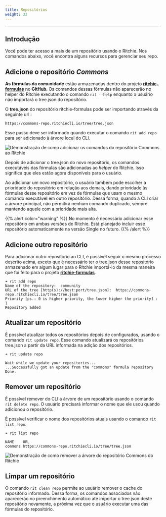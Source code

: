 ```yaml
---
title: Repositórios
weight: 33
---
```


---

## Introdução

Você pode ter acesso a mais de um repositório usando o Ritchie. Nos comandos abaixo, você encontra alguns recursos para gerenciar seu repo.

## Adicione o repositório _Commons_

**As fórmulas da comunidade** estão armazenadas dentro do projeto [**ritchie-formulas**](https://github.com/ZupIT/ritchie-formulas) no **GitHub**. Os comandos dessas fórmulas não aparecerão no helper do Ritchie executando o comando `rit --help` enquanto o usuário não importará o tree.json do repositório.

O **tree.json** do repositório ritchie-formulas pode ser importando através da seguinte url :

```text
https://commons-repo.ritchiecli.io/tree/tree.json
```

Esse passo deve ser informado quando executar o comando `rit add repo` para ser adicionado à árvore local do CLI.

![Demonstra&#xE7;&#xE3;o de como adicionar os comandos do reposit&#xF3;rio Commons ao Ritchie](/shared/rit-add-repo-min.gif)

Depois de adicionar o tree.json do novo repositório, os comandos executáveis das fórmulas são adicionadas ao _helper_ do Ritchie. Isso significa que eles estão agora disponíveis para o usuário.

Ao adicionar um novo repositório, o usuário também pode escolher a prioridade do repositório em relação aos demais, dando prioridade às fórmulas desse repositório em vez de fórmulas que usam o mesmo comando executável em outro repositório. Dessa forma, quando a CLI criar a árvore principal, não permitirá nenhum comando duplicado, sempre mantendo aquele com a prioridade mais alta.

{{% alert color="warning" %}}
No momento é necessário adicionar esse repositório em ambas versões do Ritchie. Está planejado incluir esse repositório automaticamente na versão Single no futuro.
{{% /alert %}}

## **Adicione outro** repositório

Para adicionar outro repositório ao CLI, é possível seguir o mesmo processo descrito acima, exceto que é necessário ter o tree.json desse repositório armazenado em algum lugar para o Ritchie importá-lo da mesma maneira que foi feito para o projeto [**ritchie-formulas**](https://github.com/ZupIT/ritchie-formulas).

```text
➜ rit add repo
Name of the repository:  community
URL of the tree [http(s)://host:port/tree.json]:  https://commons-repo.ritchiecli.io/tree/tree.json
Priority [ps.: 0 is higher priority, the lower higher the priority] : 1
Repository added
```

## **Atualizar um** repositório

É possível atualizar todos os repositórios depois de configurados, usando o comando `rit update repo`. Esse comando atualizará os repositórios tree.json a partir da URL informada na adição dos repositórios.

```text
➜ rit update repo

Wait while we update your repositories...
...Successfully got an update from the "commons" formula repository
Done.
```

## **Remover** um repositório

É possível remover do CLI a árvore de um repositório  usando o comando `rit delete repo`. O usuário precisará informar o nome que ele usou quando adicionou o repositório.

É possível verificar o nome dos repositórios atuais usando o comando `rit list repo`.

```text
➜ rit list repo

NAME   	URL
commons	https://commons-repo.ritchiecli.io/tree/tree.json
```

![Demonstra&#xE7;&#xE3;o de como remover a &#xE1;rvore do reposit&#xF3;rio Commons do Ritchie](/shared/rit-delete-repo-min.gif)

## **Limpar** um repositório

O comando `rit clean repo` permite ao usuário remover o cache do repositório informado. Dessa forma, os comandos associados não aparecerão no preenchimento automático até importar o tree.json deste repositório novamente, a próxima vez que o usuário executar uma das fórmulas do repositório.
